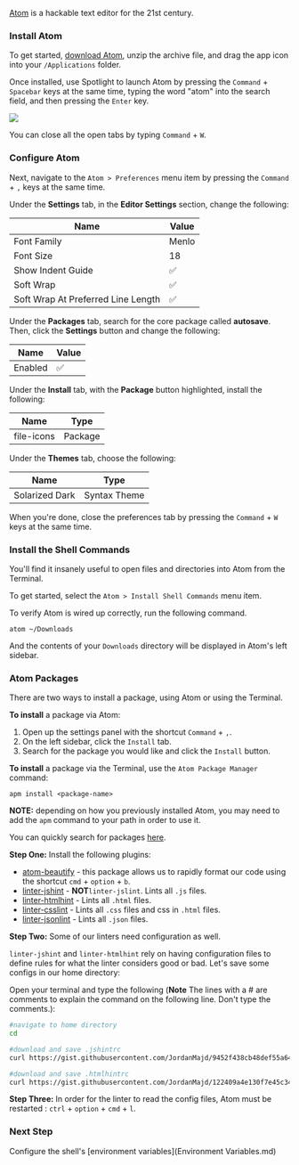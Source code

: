 [Atom](https://atom.io/) is a hackable text editor for the 21st century.

### Install Atom

To get started, [download Atom](https://atom.io/download/mac), unzip the archive file, and drag the app icon into your `/Applications` folder.

Once installed, use Spotlight to launch Atom by pressing the `Command` + `Spacebar` keys at the same time, typing the word "atom" into the search field, and then pressing the `Enter` key.

![](https://i.imgur.com/fuVq4T5.jpg)

You can close all the open tabs by typing `Command` + `W`.

### Configure Atom

Next, navigate to the `Atom > Preferences` menu item by pressing the `Command` + `,` keys at the same time.

Under the **Settings** tab, in the **Editor Settings** section, change the following:

| Name                               | Value   |
|------------------------------------|---------|
| Font Family                        | Menlo   |
| Font Size                          | 18      |
| Show Indent Guide                  | ✅      |
| Soft Wrap                          | ✅      |
| Soft Wrap At Preferred Line Length | ✅      |

Under the **Packages** tab, search for the core package called **autosave**. Then, click the **Settings** button and change the following:

| Name    | Value   |
|---------|---------|
| Enabled | ✅      |

Under the **Install** tab, with the **Package** button highlighted, install the following:

| Name       | Type    |
|------------|---------|
| file-icons | Package |

Under the **Themes** tab, choose the following:

| Name           | Type         |
|----------------|--------------|
| Solarized Dark | Syntax Theme |

When you're done, close the preferences tab by pressing the `Command` + `W` keys at the same time.

### Install the Shell Commands

You'll find it insanely useful to open files and directories into Atom from the Terminal.

To get started, select the `Atom > Install Shell Commands` menu item.

To verify Atom is wired up correctly, run the following command.

```
atom ~/Downloads
```

And the contents of your `Downloads` directory will be displayed in Atom's left sidebar.

### Atom Packages

There are two ways to install a package, using Atom or using the Terminal.

**To install** a package via Atom:

1. Open up the settings panel with the shortcut `Command` + `,`.
2. On the left sidebar, click the `Install` tab.
3. Search for the package you would like and click the `Install` button.

**To install** a package via the Terminal, use the `Atom Package Manager` command:

```shell
apm install <package-name>
```

**NOTE:** depending on how you previously installed Atom, you may need to add the `apm` command to your path in order to use it.

You can quickly search for packages [here](https://atom.io/packages).

**Step One:** Install the following plugins:

- [atom-beautify](https://atom.io/packages/atom-beautify) - this package allows us to rapidly format our code using the shortcut `cmd` + `option` + `b`.
- [linter-jshint](https://atom.io/packages/linter-jshint) - **NOT**`linter-jslint`. Lints all `.js` files.
- [linter-htmlhint](https://atom.io/packages/linter-htmlhint) - Lints all `.html` files.
- [linter-csslint](https://atom.io/packages/linter-csslint) - Lints all `.css` files and css in `.html` files.
- [linter-jsonlint](https://atom.io/packages/linter-jsonlint) - Lints all `.json` files.

**Step Two:** Some of our linters need configuration as well.

`linter-jshint` and `linter-htmlhint` rely on having configuration files to define rules for what the linter considers good or bad. Let's save some configs in our home directory:

Open your terminal and type the following (**Note** The lines with a # are comments to explain the command on the following line. Don't type the comments.):
```bash
#navigate to home directory
cd

#download and save .jshintrc
curl https://gist.githubusercontent.com/JordanMajd/9452f438cb48def55a647f7e48e1bdf9/raw/1fd88bd866e359a369ad61cbbcffbcec22c4c22c/.jshintrc > .jshintrc

#download and save .htmlhintrc
curl https://gist.githubusercontent.com/JordanMajd/122409a4e130f7e45c34a59cfc668dd7/raw/00ff634c3c66204056ee448d0ee85b3c6072e6e6/.htmlhintrc > .htmlhintrc
```

**Step Three:** In order for the linter to read the config files, Atom must be restarted : `ctrl` + `option` + `cmd` + `l`.

### Next Step

Configure the shell's [environment variables](Environment Variables.md)
